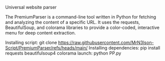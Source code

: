 Universal website parser 

The PremiumParser is a command-line tool written in Python for fetching and analyzing the content of a specific URL. It uses the requests, BeautifulSoup, and colorama libraries to provide a color-coded, interactive menu for deep content extraction.

Installing script:
git clone https://raw.githubusercontent.com/MrN3lson-Script/PremiumParser/refs/heads/main/
Installing dependencies: 
pip install requests beautifulsoup4 colorama
launch: 
python PP.py
